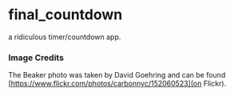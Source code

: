 # final_countdown

a ridiculous timer/countdown app.


### Image Credits
The Beaker photo was taken by David Goehring and can be found [https://www.flickr.com/photos/carbonnyc/152060523](on Flickr).